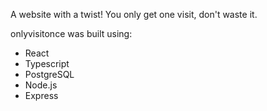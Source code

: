 A website with a twist! You only get one visit, don't waste it.

onlyvisitonce was built using:

- React
- Typescript
- PostgreSQL
- Node.js
- Express
